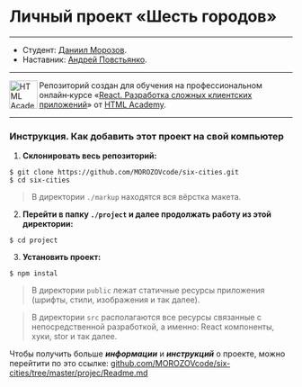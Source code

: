 # Личный проект «Шесть городов»

---

- Студент: [Даниил Морозов](https://up.htmlacademy.ru/react/12/user/2301167).
- Наставник: [Андрей Повстьянко](https://htmlacademy.ru/profile/id1754753).

---

<a href="https://htmlacademy.ru/intensive/react"><img align="left" width="50" height="50" title="HTML Academy" src="https://up.htmlacademy.ru/static/img/intensive/react/logo-for-github.png"></a>

Репозиторий создан для обучения на профессиональном онлайн‑курсе «[React. Разработка сложных клиентских приложений](https://htmlacademy.ru/intensive/react)» от [HTML Academy](https://htmlacademy.ru).

---

### Инструкция. Как добавить этот проект на свой компьютер

1. **Склонировать весь репозиторий:**

```
$ git clone https://github.com/MOROZOVcode/six-cities.git
$ cd six-cities
```

> В директории `./markup` находятся вся вёрстка макета.

2. **Перейти в папку `./project` и далее продолжать работу из этой директории:**

```
$ cd project
```

3. **Установить проект:**

```
$ npm instal
```

> В директории `public` лежат статичные ресурсы приложения (шрифты, стили, изображения и так далее).

> В директории `src` располагаются все ресурсы связанные с непосредственной разработкой, а именно: React компоненты, хуки, stor и так далее.

Чтобы получить больше **_информации_** и **_инструкций_** о проекте, можно перейтити по это ссылке: [github.com/MOROZOVcode/six-cities/tree/master/projec/Readme.md](https://github.com/MOROZOVcode/six-cities/blob/master/project/Readme.md)
